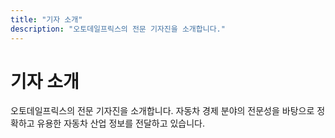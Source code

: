 ```yaml
---
title: "기자 소개"
description: "오토데일프릭스의 전문 기자진을 소개합니다."
---
```


# 기자 소개

오토데일프릭스의 전문 기자진을 소개합니다. 자동차 경제 분야의 전문성을 바탕으로 정확하고 유용한 자동차 산업 정보를 전달하고 있습니다.
